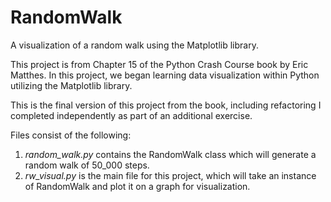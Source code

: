 # RandomWalk
A visualization of a random walk using the Matplotlib library. 

This project is from Chapter 15 of the Python Crash Course book by Eric Matthes. In this project, we began learning data visualization within Python utilizing the Matplotlib library.

This is the final version of this project from the book, including refactoring I completed independently as part of an additional exercise.

Files consist of the following:
1. *random_walk.py* contains the RandomWalk class which will generate a random walk of 50_000 steps.
2. *rw_visual.py* is the main file for this project, which will take an instance of RandomWalk and plot it on a graph for visualization.
